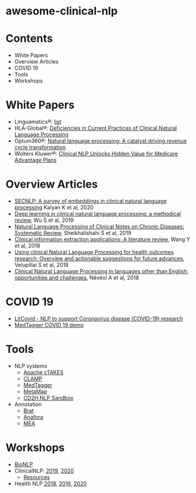 # awesome-clinical-nlp

# Contents
- White Papers
- Overview Articles
- COVID 19
- Tools
- Workshops

# White Papers
- Linguamatics&reg;: [list](https://www.linguamatics.com/resources/linguamatics-downloads)
- HLA-Global&reg;: [Deficiencies in Current Practices of Clinical Natural Language Processing](https://www.hla-global.com/2019/02/deficiencies-in-current-practices-of-clinical-natural-language-processing-cnlp-white-paper/)
- Optum360&reg;: [Natural language processing: A catalyst
driving revenue cycle transformation](https://journal.ahima.org/wp-content/uploads/2019/04/Optum360.whitepaper.fullpaper.May191232345467665.pdf)
- Wolters Kluwer&reg;: [Clinical NLP Unlocks Hidden Value for Medicare Advantage Plans](https://info.healthlanguage.com/unlockvalue)

# Overview Articles
- [SECNLP: A survey of embeddings in clinical natural language processing](https://www.sciencedirect.com/science/article/pii/S1532046419302436)  Kalyan K et al, 2020
- [Deep learning in clinical natural language processing: a methodical review](https://academic.oup.com/jamia/article-abstract/27/3/457/5651084), Wu S et al, 2019
- [Natural Language Processing of Clinical Notes on Chronic Diseases: Systematic Review](https://www.sciencedirect.com/science/article/pii/S1532046418302016#!), Sheikhalishahi S et al, 2019
- [Clinical information extraction applications: A literature review](https://www.sciencedirect.com/science/article/pii/S1532046417302563), Wang Y et al, 2018
- [Using clinical Natural Language Processing for health outcomes research: Overview and actionable suggestions for future advances](https://www.sciencedirect.com/science/article/pii/S1532046418302016), Velupillai S et al, 2018
- [Clinical Natural Language Processing in languages other than English: opportunities and challenges](https://jbiomedsem.biomedcentral.com/articles/10.1186/s13326-018-0179-8), Névéol A et al, 2018

# COVID 19
- [LitCovid - NLP to support Coronavirus disease (COVID-19) research](http://covid19nlp.org/index.php)
- [MedTagger COVID 19 demo](http://167.114.144.164/)

# Tools
- NLP systems 
  - [Apache cTAKES](https://ctakes.apache.org/)
  - [CLAMP](https://clamp.uth.edu/) 
  - [MedTagger](https://github.com/medtagger/MedTagger)
  - [MetaMap](https://metamap.nlm.nih.gov/)
  - [CD2H NLP Sandbox](https://github.com/data2health/nlp-sandbox)
- Annotation
  - [Brat](https://brat.nlplab.org/)
  - [Anafora](https://github.com/weitechen/anafora)
  - [MEA](http://keighrim.github.io/mae-annotation/)

# Workshops 

- [BioNLP](https://aclweb.org/aclwiki/SIGBIOMED)  
- ClinicalNLP: [2019](https://clinical-nlp.github.io/2019/), [2020](https://clinical-nlp.github.io/2020/)
  - [Resources](https://clinical-nlp.github.io/2019/resources.html)
- Health NLP [2018](https://ohnlp.github.io/HealthNLP2018/healthnlp2018), [2019](https://ohnlp.github.io/HealthNLP2019/healthnlp2019), [2020](https://ohnlp.github.io/HealthNLP2020/healthnlp2020)
